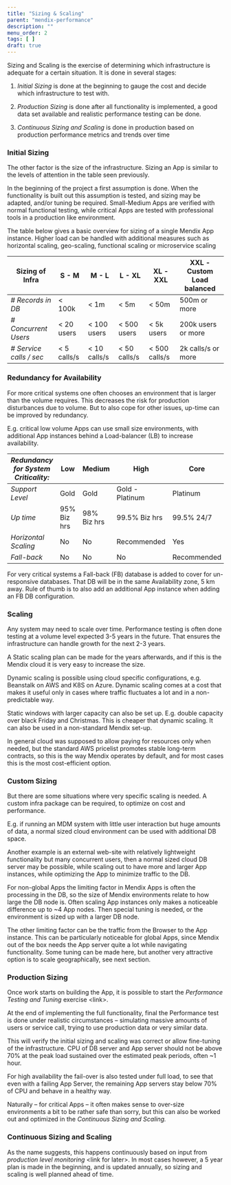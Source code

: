 ```yaml
---
title: "Sizing & Scaling"
parent: "mendix-performance"
description: ""
menu_order: 2
tags: [ ]
draft: true
---
```


Sizing and Scaling is the exercise of determining which infrastructure is
adequate for a certain situation. It is done in several stages:

1.  *Initial Sizing* is done at the beginning to gauge the cost and decide which
    infrastructure to test with.

2.  *Production Sizing* is done after all functionality is implemented, a good
    data set available and realistic performance testing can be done.

3.  *Continuous Sizing and Scaling* is done in production based on production
    performance metrics and trends over time

### Initial Sizing 

The other factor is the size of the infrastructure. Sizing an App is similar to
the levels of attention in the table seen previously.

In the beginning of the project a first assumption is done. When the
functionality is built out this assumption is tested, and sizing may be adapted,
and/or tuning be required. Small-Medium Apps are verified with normal functional
testing, while critical Apps are tested with professional tools in a production
like environment.

The table below gives a basic overview for sizing of a single Mendix App
instance. Higher load can be handled with additional measures such as horizontal
scaling, geo-scaling, functional scaling or microservice scaling

| **Sizing of Infra**      | **S - M**    | **M - L**     | **L - XL**    | **XL - XXL**   | **XXL - Custom Load balanced** |
| ------------------------ | ------------ | ------------- | ------------- | -------------- | ------------------------------ |
| *\# Records in DB*       | \< 100k      | \< 1m         | \< 5m         | \< 50m         | 500m or more                   |
| *\# Concurrent Users*    | \< 20 users  | \< 100 users  | \< 500 users  | \< 5k users    | 200k users or more             |
| *\# Service calls / sec* | \< 5 calls/s | \< 10 calls/s | \< 50 calls/s | \< 500 calls/s | 2k calls/s or more             |

### Redundancy for Availability

For more critical systems one often chooses an environment that is larger than
the volume requires. This decreases the risk for production disturbances due to
volume. But to also cope for other issues, up-time can be improved by
redundancy.

E.g. critical low volume Apps can use small size environments, with additional
App instances behind a Load-balancer (LB) to increase availability.

| *Redundancy for System Criticality:* | **Low**     | **Medium**  | **High**        | **Core**    | **Business Critical** |
| ------------------------------------ | ----------- | ----------- | --------------- | ----------- | --------------------- |
| *Support Level*                      | Gold        | Gold        | Gold - Platinum | Platinum    | Platinum              |
| *Up time*                            | 95% Biz hrs | 98% Biz hrs | 99.5% Biz hrs   | 99.5% 24/7  | 99.95% 24/7           |
| *Horizontal Scaling*                 | No          | No          | Recommended     | Yes         | Yes                   |
| *Fall-back*                          | No          | No          | No              | Recommended | Yes                   |

For very critical systems a Fall-back (FB) database is added to cover for
un-responsive databases. That DB will be in the same Availability zone, 5 km
away. Rule of thumb is to also add an additional App instance when adding an FB
DB configuration.

### Scaling

Any system may need to scale over time. Performance testing is often done
testing at a volume level expected 3-5 years in the future. That ensures the
infrastructure can handle growth for the next 2-3 years.

A Static scaling plan can be made for the years afterwards, and if this is the
Mendix cloud it is very easy to increase the size.

Dynamic scaling is possible using cloud specific configurations, e.g. Beanstalk
on AWS and K8S on Azure. Dynamic scaling comes at a cost that makes it useful
only in cases where traffic fluctuates a lot and in a non-predictable way.

Static windows with larger capacity can also be set up. E.g. double capacity
over black Friday and Christmas. This is cheaper that dynamic scaling. It can
also be used in a non-standard Mendix set-up.

In general cloud was supposed to allow paying for resources only when needed,
but the standard AWS pricelist promotes stable long-term contracts, so this is
the way Mendix operates by default, and for most cases this is the most
cost-efficient option.

### Custom Sizing 

But there are some situations where very specific scaling is needed. A custom
infra package can be required, to optimize on cost and performance.

E.g. if running an MDM system with little user interaction but huge amounts of
data, a normal sized cloud environment can be used with additional DB space.

Another example is an external web-site with relatively lightweight
functionality but many concurrent users, then a normal sized cloud DB server may
be possible, while scaling out to have more and larger App instances, while
optimizing the App to minimize traffic to the DB.

For non-global Apps the limiting factor in Mendix Apps is often the processing
in the DB, so the size of Mendix environments relate to how large the DB node
is. Often scaling App instances only makes a noticeable difference up to \~4 App
nodes. Then special tuning is needed, or the environment is sized up with a
larger DB node.

The other limiting factor can be the traffic from the Browser to the App
instance. This can be particularly noticeable for global Apps, since Mendix out
of the box needs the App server quite a lot while navigating functionality. Some
tuning can be made here, but another very attractive option is to scale
geographically, see next section.

### Production Sizing 

Once work starts on building the App, it is possible to start the *Performance
Testing and Tuning* exercise \<link\>.

At the end of implementing the full functionality, final the Performance test is
done under realistic circumstances – simulating massive amounts of users or
service call, trying to use production data or very similar data.

This will verify the initial sizing and scaling was correct or allow fine-tuning
of the infrastructure. CPU of DB server and App server should not be above 70%
at the peak load sustained over the estimated peak periods, often \~1 hour.

For high availability the fail-over is also tested under full load, to see that
even with a failing App Server, the remaining App servers stay below 70% of CPU
and behave in a healthy way.

Naturally – for critical Apps – it often makes sense to over-size environments a
bit to be rather safe than sorry, but this can also be worked out and optimized
in the *Continuous Sizing and Scaling.*

### Continuous Sizing and Scaling

As the name suggests, this happens continuously based on input from *production
level monitoring* \<link for later\>. In most cases however, a 5 year plan is
made in the beginning, and is updated annually, so sizing and scaling is well
planned ahead of time.
